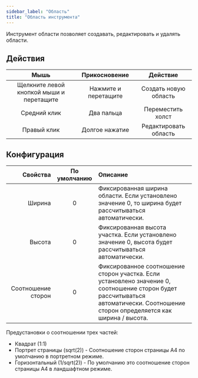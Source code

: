 ```yaml
---
sidebar_label: "Область"
title: "Область инструмента"
---
```


Инструмент области позволяет создавать, редактировать и удалять области.

## Действия

|                   Мышь                   |    Прикосновение     |       Действие        |
|:----------------------------------------:|:--------------------:|:---------------------:|
| Щелкните левой кнопкой мыши и перетащите | Нажмите и перетащите | Создать новую область |
|               Средний клик               |      Два пальца      |   Переместить холст   |
|               Правый клик                |    Долгое нажатие    | Редактировать область |

## Конфигурация

|           Свойства | По умолчанию | Описание                                                                                                                                                                           |
| ------------------:|:------------:|:---------------------------------------------------------------------------------------------------------------------------------------------------------------------------------- |
|             Ширина |      0       | Фиксированная ширина области. Если установлено значение 0, то ширина будет рассчитываться автоматически.                                                                           |
|             Высота |      0       | Фиксированная высота участка. Если установлено значение 0, высота будет рассчитываться автоматически.                                                                              |
| Соотношение сторон |      0       | Фиксированное соотношение сторон участка. Если установлено значение 0, соотношение сторон будет рассчитываться автоматически. Соотношение сторон определяется как ширина / высота. |

Предустановки о соотношении трех частей:

* Квадрат (1:1)
* Портрет страницы (sqrt(2)) - Соотношение сторон страницы A4 по умолчанию в портретном режиме.
* Горизонтальный (1/sqrt(2)) - По умолчанию это соотношение сторон страницы A4 в ландшафтном режиме.
